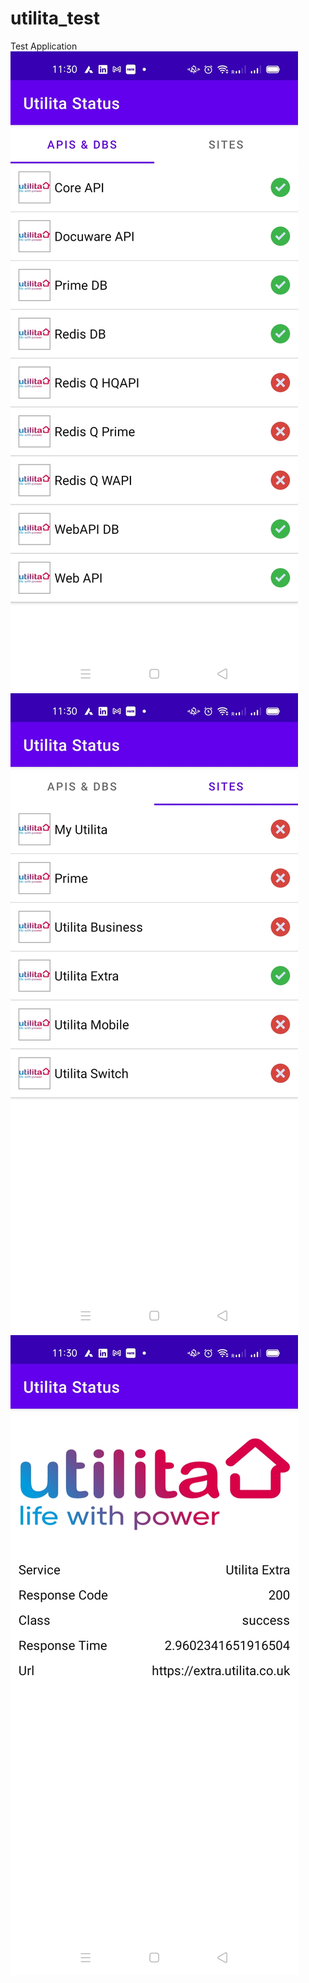 # utilita_test
Test Application
![Alt text](https://github.com/philipalias/utilita_test/blob/master/1.jpg?raw=true "Screenshot1")
![Alt text](https://github.com/philipalias/utilita_test/blob/master/2.jpg?raw=true "Screenshot2")
![Alt text](https://github.com/philipalias/utilita_test/blob/master/3.jpg?raw=true "Screenshot2")
